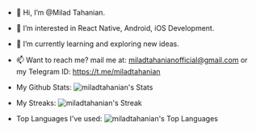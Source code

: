 - 👋 Hi, I’m @Milad Tahanian.
- 👀 I’m interested in React Native, Android, iOS Development.
- 🌱 I’m currently learning and exploring new ideas.
- 📫 Want to reach me? mail me at: miladtahanianofficial@gmail.com or my Telegram ID: https://t.me/miladtahanian

- My Github Stats:
  ![miladtahanian's Stats](https://github-readme-stats.vercel.app/api?username=miladtahanian&theme=default&show_icons=true&hide_border=false&count_private=true)
- My Streaks:
  ![miladtahanian's Streak](https://github-readme-streak-stats.herokuapp.com/?user=miladtahanian&theme=default&hide_border=false)
- Top Languages I've used:
 ![miladtahanian's Top Languages](https://github-readme-stats.vercel.app/api/top-langs/?username=miladtahanian&theme=default&show_icons=true&hide_border=false&layout=compact)

<!---
miladtahanian/miladtahanian is a ✨ special ✨ repository because its `README.md` (this file) appears on your GitHub profile.
You can click the Preview link to take a look at your changes.
--->
